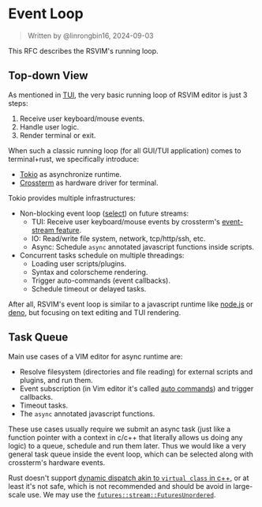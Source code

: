 # Event Loop

> Written by @linrongbin16, 2024-09-03

This RFC describes the RSVIM's running loop.

## Top-down View

As mentioned in [TUI](https://github.com/rsvim/rfc/blob/e47afd180cc7038675addecf82efed040336ad72/1-TUI.md?#L9), the very basic running loop of RSVIM editor is just 3 steps:

1. Receive user keyboard/mouse events.
2. Handle user logic.
3. Render terminal or exit.

When such a classic running loop (for all GUI/TUI application) comes to terminal+rust, we specifically introduce:

- [Tokio](https://tokio.rs/) as asynchronize runtime.
- [Crossterm](https://github.com/crossterm-rs/crossterm) as hardware driver for terminal.

Tokio provides multiple infrastructures:

- Non-blocking event loop ([select](https://docs.rs/tokio/latest/tokio/macro.select.html)) on future streams:
  - TUI: Receive user keyboard/mouse events by crossterm's [event-stream feature](https://github.com/crossterm-rs/crossterm?tab=readme-ov-file#feature-flags).
  - IO: Read/write file system, network, tcp/http/ssh, etc.
  - Async: Schedule `async` annotated javascript functions inside scripts.
- Concurrent tasks schedule on multiple threadings:
  - Loading user scripts/plugins.
  - Syntax and colorscheme rendering.
  - Trigger auto-commands (event callbacks).
  - Schedule timeout or delayed tasks.

After all, RSVIM's event loop is similar to a javascript runtime like [node.js](https://nodejs.org/) or [deno](https://deno.com/), but focusing on text editing and TUI rendering.

## Task Queue

Main use cases of a VIM editor for async runtime are:

- Resolve filesystem (directories and file reading) for external scripts and plugins, and run them.
- Event subscription (in Vim editor it's called [auto commands](https://vimhelp.org/autocmd.txt.html#autocmd.txt)) and trigger callbacks.
- Timeout tasks.
- The `async` annotated javascript functions.

These use cases usually require we submit an async task (just like a function pointer with a context in c/c++ that literally allows us doing any logic) to a queue, schedule and run them later. Thus we would like a very general task queue inside the event loop, which can be selected along with crossterm's hardware events.

Rust doesn't support [dynamic dispatch akin to `virtual class` in c++](https://doc.rust-lang.org/book/ch17-01-what-is-oo.html#polymorphism), or at least it's not safe, which is not recommended and should be avoid in large-scale use. We may use the [`futures::stream::FuturesUnordered`](https://docs.rs/futures/latest/futures/stream/struct.FuturesUnordered.html).
